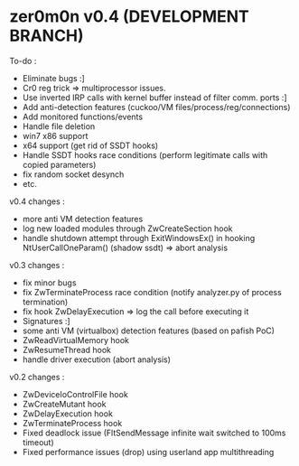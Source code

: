 zer0m0n v0.4 (DEVELOPMENT BRANCH)
=================================

To-do :
+ Eliminate bugs :]
+ Cr0 reg trick => multiprocessor issues.
+ Use inverted IRP calls with kernel buffer instead of filter comm. ports :]
+ Add anti-detection features (cuckoo/VM files/process/reg/connections)
+ Add monitored functions/events
+ Handle file deletion
+ win7 x86 support
+ x64 support (get rid of SSDT hooks)
+ Handle SSDT hooks race conditions (perform legitimate calls with copied parameters)
+ fix random socket desynch
+ etc.

v0.4 changes :
+ more anti VM detection features
+ log new loaded modules through ZwCreateSection hook 
+ handle shutdown attempt through ExitWindowsEx() in hooking NtUserCallOneParam() (shadow ssdt) => abort analysis

v0.3 changes :
+ fix minor bugs
+ fix ZwTerminateProcess race condition (notify analyzer.py of process termination)
+ fix hook ZwDelayExecution => log the call before executing it
+ Signatures :]
+ some anti VM (virtualbox) detection features (based on pafish PoC)
+ ZwReadVirtualMemory hook
+ ZwResumeThread hook
+ handle driver execution (abort analysis)

v0.2 changes :
+ ZwDeviceIoControlFile hook
+ ZwCreateMutant hook
+ ZwDelayExecution hook
+ ZwTerminateProcess hook
+ Fixed deadlock issue (FltSendMessage infinite wait switched to 100ms timeout)
+ Fixed performance issues (drop) using userland app multithreading
